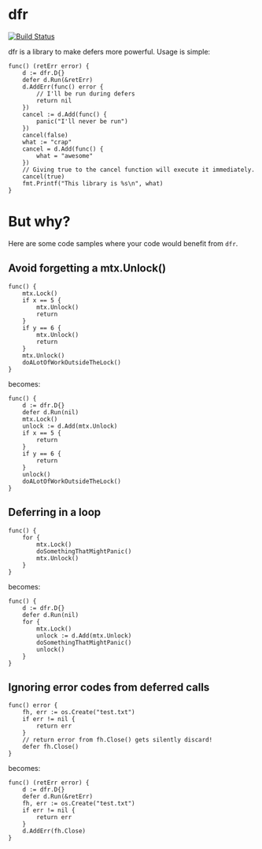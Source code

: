 # dfr

[![Build Status](https://travis-ci.org/Jille/dfr.png)](https://travis-ci.org/Jille/dfr)

dfr is a library to make defers more powerful. Usage is simple:

```
func() (retErr error) {
	d := dfr.D{}
	defer d.Run(&retErr)
	d.AddErr(func() error {
		// I'll be run during defers
		return nil
	})
	cancel := d.Add(func() {
		panic("I'll never be run")
	})
	cancel(false)
	what := "crap"
	cancel = d.Add(func() {
		what = "awesome"
	})
	// Giving true to the cancel function will execute it immediately.
	cancel(true)
	fmt.Printf("This library is %s\n", what)
}
```

# But why?

Here are some code samples where your code would benefit from `dfr`.

## Avoid forgetting a mtx.Unlock()

```
func() {
	mtx.Lock()
	if x == 5 {
		mtx.Unlock()
		return
	}
	if y == 6 {
		mtx.Unlock()
		return
	}
	mtx.Unlock()
	doALotOfWorkOutsideTheLock()
}
```

becomes:

```
func() {
	d := dfr.D{}
	defer d.Run(nil)
	mtx.Lock()
	unlock := d.Add(mtx.Unlock)
	if x == 5 {
		return
	}
	if y == 6 {
		return
	}
	unlock()
	doALotOfWorkOutsideTheLock()
}
```

## Deferring in a loop

```
func() {
	for {
		mtx.Lock()
		doSomethingThatMightPanic()
		mtx.Unlock()
	}
}
```

becomes:

```
func() {
	d := dfr.D{}
	defer d.Run(nil)
	for {
		mtx.Lock()
		unlock := d.Add(mtx.Unlock)
		doSomethingThatMightPanic()
		unlock()
	}
}
```

## Ignoring error codes from deferred calls

```
func() error {
	fh, err := os.Create("test.txt")
	if err != nil {
		return err
	}
	// return error from fh.Close() gets silently discard!
	defer fh.Close()
}
```

becomes:

```
func() (retErr error) {
	d := dfr.D{}
	defer d.Run(&retErr)
	fh, err := os.Create("test.txt")
	if err != nil {
		return err
	}
	d.AddErr(fh.Close)
}
```
